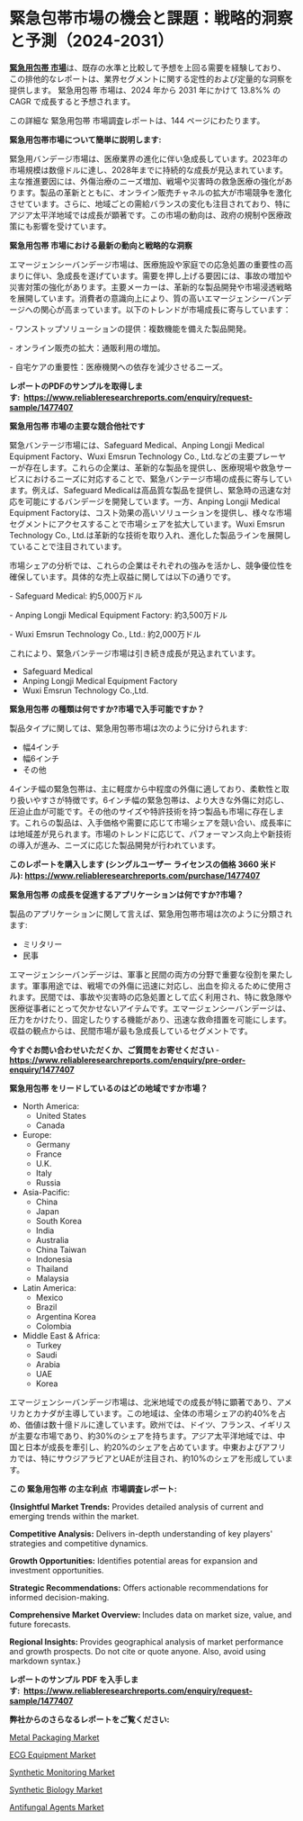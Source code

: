 <p><h1>緊急包帯市場の機会と課題：戦略的洞察と予測（2024-2031）</h1></p><p data-sourcepos="1:1-1:157"><strong><a href="https://www.reliableresearchreports.com/global-emergency-bandage-market-r1477407?utm_campaign=110&utm_medium=36&utm_source=Github&utm_content=ia&utm_term=23112024&utm_id=emergency-bandage">緊急用包帯 市場</a></strong>は、既存の水準と比較して予想を上回る需要を経験しており、この排他的なレポートは、業界セグメントに関する定性的および定量的な洞察を提供します。 緊急用包帯 市場は、2024 年から 2031 年にかけて 13.8%% の CAGR で成長すると予想されます。</p>
<p data-sourcepos="3:1-3:50">この詳細な 緊急用包帯 市場調査レポートは、144 ページにわたります。</p>
<p><strong>緊急用包帯市場について簡単に説明します:</strong></p>
<p><p>緊急用バンデージ市場は、医療業界の進化に伴い急成長しています。2023年の市場規模は数億ドルに達し、2028年までに持続的な成長が見込まれています。主な推進要因には、外傷治療のニーズ増加、戦場や災害時の救急医療の強化があります。製品の革新とともに、オンライン販売チャネルの拡大が市場競争を激化させています。さらに、地域ごとの需給バランスの変化も注目されており、特にアジア太平洋地域では成長が顕著です。この市場の動向は、政府の規制や医療政策にも影響を受けています。</p></p>
<p><strong>緊急用包帯 市場における最新の動向と戦略的な洞察</strong></p>
<p><p>エマージェンシーバンデージ市場は、医療施設や家庭での応急処置の重要性の高まりに伴い、急成長を遂げています。需要を押し上げる要因には、事故の増加や災害対策の強化があります。主要メーカーは、革新的な製品開発や市場浸透戦略を展開しています。消費者の意識向上により、質の高いエマージェンシーバンデージへの関心が高まっています。以下のトレンドが市場成長に寄与しています：</p><p>- ワンストップソリューションの提供：複数機能を備えた製品開発。</p><p>- オンライン販売の拡大：通販利用の増加。</p><p>- 自宅ケアの重要性：医療機関への依存を減少させるニーズ。</p></p>
<p><strong>レポートのPDFのサンプルを取得します</strong><strong>:&nbsp;&nbsp;<a href="https://www.reliableresearchreports.com/enquiry/request-sample/1477407?utm_campaign=110&utm_medium=36&utm_source=Github&utm_content=ia&utm_term=23112024&utm_id=emergency-bandage">https://www.reliableresearchreports.com/enquiry/request-sample/1477407</a></strong></p>
<p><strong>緊急用包帯 市場の主要な競合他社です</strong></p>
<p><p>緊急バンテージ市場には、Safeguard Medical、Anping Longji Medical Equipment Factory、Wuxi Emsrun Technology Co., Ltd.などの主要プレーヤーが存在します。これらの企業は、革新的な製品を提供し、医療現場や救急サービスにおけるニーズに対応することで、緊急バンテージ市場の成長に寄与しています。例えば、Safeguard Medicalは高品質な製品を提供し、緊急時の迅速な対応を可能にするバンデージを開発しています。一方、Anping Longji Medical Equipment Factoryは、コスト効果の高いソリューションを提供し、様々な市場セグメントにアクセスすることで市場シェアを拡大しています。Wuxi Emsrun Technology Co., Ltd.は革新的な技術を取り入れ、進化した製品ラインを展開していることで注目されています。</p><p>市場シェアの分析では、これらの企業はそれぞれの強みを活かし、競争優位性を確保しています。具体的な売上収益に関しては以下の通りです。</p><p>- Safeguard Medical: 約5,000万ドル</p><p>- Anping Longji Medical Equipment Factory: 約3,500万ドル</p><p>- Wuxi Emsrun Technology Co., Ltd.: 約2,000万ドル</p><p>これにより、緊急バンテージ市場は引き続き成長が見込まれています。</p></p>
<p><ul><li>Safeguard Medical</li><li>Anping Longji Medical Equipment Factory</li><li>Wuxi Emsrun Technology Co.,Ltd.</li></ul></p>
<p><strong>緊急用包帯 の種類は何ですか?市場で入手可能ですか？</strong></p>
<p>製品タイプに関しては、緊急用包帯市場は次のように分けられます:</p>
<p><ul><li>幅4インチ</li><li>幅6インチ</li><li>その他</li></ul></p>
<p><p>4インチ幅の緊急包帯は、主に軽度から中程度の外傷に適しており、柔軟性と取り扱いやすさが特徴です。6インチ幅の緊急包帯は、より大きな外傷に対応し、圧迫止血が可能です。その他のサイズや特許技術を持つ製品も市場に存在します。これらの製品は、入手価格や需要に応じて市場シェアを競い合い、成長率には地域差が見られます。市場のトレンドに応じて、パフォーマンス向上や新技術の導入が進み、ニーズに応じた製品開発が行われています。</p></p>
<p><strong>このレポートを購入します (シングルユーザー ライセンスの価格 3660 米ドル):&nbsp;<a href="https://www.reliableresearchreports.com/purchase/1477407?utm_campaign=110&utm_medium=36&utm_source=Github&utm_content=ia&utm_term=23112024&utm_id=emergency-bandage">https://www.reliableresearchreports.com/purchase/1477407</a></strong></p>
<p><strong>緊急用包帯 の成長を促進するアプリケーションは何ですか?市場？</strong></p>
<p>製品のアプリケーションに関して言えば、緊急用包帯市場は次のように分類されます:</p>
<p><ul><li>ミリタリー</li><li>民事</li></ul></p>
<p><p>エマージェンシーバンデージは、軍事と民間の両方の分野で重要な役割を果たします。軍事用途では、戦場での外傷に迅速に対応し、出血を抑えるために使用されます。民間では、事故や災害時の応急処置として広く利用され、特に救急隊や医療従事者にとって欠かせないアイテムです。エマージェンシーバンデージは、圧力をかけたり、固定したりする機能があり、迅速な救命措置を可能にします。収益の観点からは、民間市場が最も急成長しているセグメントです。</p></p>
<p><strong>今すぐお問い合わせいただくか、ご質問をお寄せください</strong><strong>&nbsp;</strong>-<strong><a href="https://www.reliableresearchreports.com/enquiry/pre-order-enquiry/1477407?utm_campaign=110&utm_medium=36&utm_source=Github&utm_content=ia&utm_term=23112024&utm_id=emergency-bandage">https://www.reliableresearchreports.com/enquiry/pre-order-enquiry/1477407</a></strong></p>
<p><strong>緊急用包帯 をリードしているのはどの地域ですか市場？</strong></p>
<p><ul>
    <li>
        North America:
        <ul>
            <li>United States</li>
            <li>Canada</li>
        </ul>
    </li>
    <li>
        Europe:
        <ul>
            <li>Germany</li>
            <li>France</li>
            <li>U.K.</li>
            <li>Italy</li>
            <li>Russia</li>
        </ul>
    </li>
    <li>
        Asia-Pacific:
        <ul>
            <li>China</li>
            <li>Japan</li>
            <li>South Korea</li>
            <li>India</li>
            <li>Australia</li>
            <li>China Taiwan</li>
            <li>Indonesia</li>
            <li>Thailand</li>
            <li>Malaysia</li>
        </ul>
    </li>
    <li>
        Latin America:
        <ul>
            <li>Mexico</li>
            <li>Brazil</li>
            <li>Argentina Korea</li>
            <li>Colombia</li>
        </ul>
    </li>
    <li>
        Middle East & Africa:
        <ul>
            <li>Turkey</li>
            <li>Saudi</li>
            <li>Arabia</li>
            <li>UAE</li>
            <li>Korea</li>
        </ul>
    </li>
    </ul></p>
<p><p>エマージェンシーバンデージ市場は、北米地域での成長が特に顕著であり、アメリカとカナダが主導しています。この地域は、全体の市場シェアの約40%を占め、価値は数十億ドルに達しています。欧州では、ドイツ、フランス、イギリスが主要な市場であり、約30%のシェアを持ちます。アジア太平洋地域では、中国と日本が成長を牽引し、約20%のシェアを占めています。中東およびアフリカでは、特にサウジアラビアとUAEが注目され、約10%のシェアを形成しています。</p></p>
<p><strong>この 緊急用包帯 の主な利点&nbsp; 市場調査レポート:</strong></p>
<p><strong>{Insightful Market Trends:</strong> Provides detailed analysis of current and emerging trends within the market.</p>
<p><strong>Competitive Analysis:</strong> Delivers in-depth understanding of key players' strategies and competitive dynamics.</p>
<p><strong>Growth Opportunities:</strong> Identifies potential areas for expansion and investment opportunities.</p>
<p><strong>Strategic Recommendations:</strong> Offers actionable recommendations for informed decision-making.</p>
<p><strong>Comprehensive Market Overview: </strong>Includes data on market size, value, and future forecasts.</p>
<p><strong>Regional Insights: </strong>Provides geographical analysis of market performance and growth prospects. Do not cite or quote anyone. Also, avoid using markdown syntax.}</p>
<p><strong>レポートのサンプル PDF を入手します:&nbsp;</strong><strong>&nbsp;<a href="https://www.reliableresearchreports.com/enquiry/request-sample/1477407?utm_campaign=110&utm_medium=36&utm_source=Github&utm_content=ia&utm_term=23112024&utm_id=emergency-bandage">https://www.reliableresearchreports.com/enquiry/request-sample/1477407</a></strong></p>
<p></p>
<p><strong>弊社からのさらなるレポートをご覧ください:</strong></p>
<p><p><a href="https://www.linkedin.com/pulse/growing-metal-packaging-market-size-forecast-predicted-tz3lc?utm_campaign=110&utm_medium=36&utm_source=Github&utm_content=ia&utm_term=23112024&utm_id=emergency-bandage">Metal Packaging Market</a></p><p><a href="https://github.com/NarcisoFerry/Market-Research-Report-List-1/blob/main/ecg-equipment-market.md?utm_campaign=110&utm_medium=36&utm_source=Github&utm_content=ia&utm_term=23112024&utm_id=emergency-bandage">ECG Equipment Market</a></p><p><a href="https://issuu.com/reportprime-2/docs/synthetic-monitoring-market-size-20_a5d77bca718ec3?utm_campaign=110&utm_medium=36&utm_source=Github&utm_content=ia&utm_term=23112024&utm_id=emergency-bandage">Synthetic Monitoring Market</a></p><p><a href="https://issuu.com/reportprime-2/docs/synthetic-biology-market-size-2030._eeaac93d9be1a7?utm_campaign=110&utm_medium=36&utm_source=Github&utm_content=ia&utm_term=23112024&utm_id=emergency-bandage">Synthetic Biology Market</a></p><p><a href="https://www.linkedin.com/pulse/future-ready-strategic-insights-global-antifungal-agents-ae6ke?utm_campaign=110&utm_medium=36&utm_source=Github&utm_content=ia&utm_term=23112024&utm_id=emergency-bandage">Antifungal Agents Market</a></p></p>